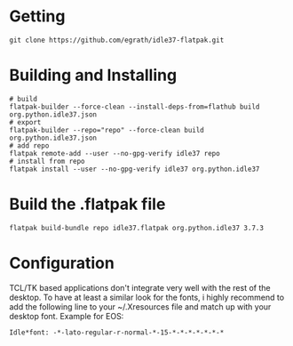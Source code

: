 # Getting #

```
git clone https://github.com/egrath/idle37-flatpak.git
```

# Building and Installing #

```
# build 
flatpak-builder --force-clean --install-deps-from=flathub build org.python.idle37.json
# export
flatpak-builder --repo="repo" --force-clean build org.python.idle37.json
# add repo
flatpak remote-add --user --no-gpg-verify idle37 repo
# install from repo
flatpak install --user --no-gpg-verify idle37 org.python.idle37
```

# Build the .flatpak file #
```
flatpak build-bundle repo idle37.flatpak org.python.idle37 3.7.3
```

# Configuration #

TCL/TK based applications don't integrate very well with the rest of the desktop. To have at least a similar look for the fonts, i highly recommend to add the following line to your ~/.Xresources file and match up with your desktop font. Example for EOS:

```
Idle*font: -*-lato-regular-r-normal-*-15-*-*-*-*-*-*-*
```

